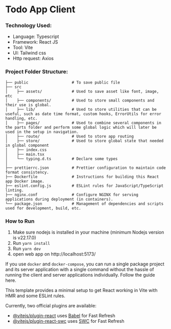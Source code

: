 # Todo App Client

### Technology Used:

* Language: Typescript
* Framework: React JS
* Tool: Vite
* UI: Tailwind css
* Http request: Axios

### Project Folder Structure:

```
├── public                   # To save public file
├── src
│    ├── assets/             # Used to save asset like font, image, etc
│    ├── components/         # Used to store small components and their use is global.
│    ├── lib/                # Used to store utilities that can be useful, such as date time format, custom hooks, ErrorUtils for error handling, etc.
│    ├── pages/              # Used to combine several components in the parts folder and perform some global logic which will later be used in the setup in navigation.
│    ├── route/              # Used to store app routing 
│    ├── store/              # Used to store global state that needed in global component
│    ├── index.css
│    ├── main.tsx
│    └── typing.d.ts         # Declare some types
│
├── prettierrc.json          # Prettier configuration to maintain code format consistency.
├── Dockerfile               # Instructions for building this React app Docker image.
├── eslint.config.js         # ESLint rules for JavaScript/TypeScript linting.
├── nginx.conf               # Configure NGINX for serving applications during deployment (in containers).
└── package.json             # Management of dependencies and scripts used for development, build, etc.
```

### How to Run
1. Make sure nodejs is installed in your machine (minimum Nodejs version is v22.17.0)
2. Run `yarn install`
3. Run `yarn dev`
4. open web app on http://localhost:5173/

If you use `docker` and `docker-compose`, you can run a single package project and its server application with a single command without the hassle of running the client and server applications individually. Follow the guide here.

This template provides a minimal setup to get React working in Vite with HMR and some ESLint rules.

Currently, two official plugins are available:

- [@vitejs/plugin-react](https://github.com/vitejs/vite-plugin-react/blob/main/packages/plugin-react/README.md) uses [Babel](https://babeljs.io/) for Fast Refresh
- [@vitejs/plugin-react-swc](https://github.com/vitejs/vite-plugin-react-swc) uses [SWC](https://swc.rs/) for Fast Refresh
